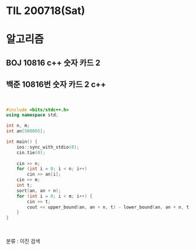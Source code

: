 # TIL 200718(Sat)

# 알고리즘

## BOJ 10816 c++ 숫자 카드 2

## 백준 10816번 숫자 카드 2 c++



<br>

```c++
#include <bits/stdc++.h>
using namespace std;

int n, m;
int an[500005];

int main() {
    ios::sync_with_stdio(0);
    cin.tie(0);
    
    cin >> n;
    for (int i = 0; i < n; i++)
        cin >> an[i];
    cin >> m;
    int t;
    sort(an, an + n);
    for (int i = 0; i < m; i++) {
        cin >> t;
        cout << upper_bound(an, an + n, t) - lower_bound(an, an + n, t) << '\n';
    }
}
```

<br>

분류 : 이진 검색

<br>



